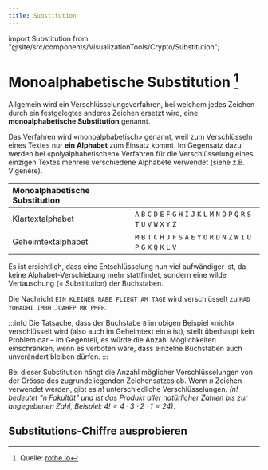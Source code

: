 ```yaml
---
title: Substitution
---
```


import Substitution from "@site/src/components/VisualizationTools/Crypto/Substitution";

# Monoalphabetische Substitution [^1]

Allgemein wird ein Verschlüsselungsverfahren, bei welchem jedes Zeichen durch ein festgelegtes anderes Zeichen ersetzt wird, eine **monoalphabetische Substitution** genannt.

Das Verfahren wird «monoalphabetisch» genannt, weil zum Verschlüsseln eines Textes nur **ein Alphabet** zum Einsatz kommt. Im Gegensatz dazu werden bei «polyalphabetischen» Verfahren für die Verschlüsselung eines einzigen Textes mehrere verschiedene Alphabete verwendet (siehe z.B. Vigenère).

| Monoalphabetische Substitution |                                                                                                         |
| :----------------------------- | :------------------------------------------------------------------------------------------------------ |
| Klartextalphabet               | `A` `B` `C` `D` `E` `F` `G` `H` `I` `J` `K` `L` `M` `N` `O` `P` `Q` `R` `S` `T` `U` `V` `W` `X` `Y` `Z` |
| Geheimtextalphabet             | `M` `B` `T` `C` `H` `J` `F` `S` `A` `E` `Y` `O` `R` `D` `N` `Z` `W` `I` `U` `P` `G` `X` `Q` `K` `L` `V` |

Es ist ersichtlich, dass eine Entschlüsselung nun viel aufwändiger ist, da keine Alphabet-Verschiebung mehr stattfindet, sondern eine wilde Vertauschung (= Substitution) der Buchstaben.

Die Nachricht `EIN KLEINER RABE FLIEGT AM TAGE` wird verschlüsselt zu `HAD YOHADHI IMBH JOAHFP MR PMFH`.

:::info
Die Tatsache, dass der Buchstabe `B` im obigen Beispiel «nicht» verschlüsselt wird (also auch im Geheimtext ein `B` ist), stellt überhaupt kein Problem dar – im Gegenteil, es würde die Anzahl Möglichkeiten einschränken, wenn es verboten wäre, dass einzelne Buchstaben auch unverändert bleiben dürfen.
:::

Bei dieser Substitution hängt die Anzahl möglicher Verschlüsselungen von der Grösse des zugrundeliegenden Zeichensatzes ab. Wenn $n$ Zeichen verwendet werden, gibt es $n!$ unterschiedliche Verschlüsselungen. *($n!$ bedeutet "n Fakultät" und ist das Produkt aller natürlicher Zahlen bis zur angegebenen Zahl, Beispiel: $4! = 4 \cdot 3 \cdot 2 \cdot 1 = 24$)*.

## Substitutions-Chiffre ausprobieren

<Substitution/>


[^1]: Quelle: [rothe.io](https://rothe.io/?b=crypto&p=481987)